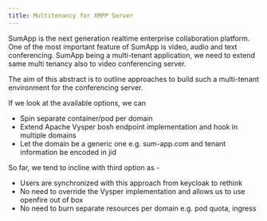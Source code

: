 ```yaml
---
title: Multitenancy for XMPP Server
---
```

SumApp is the next generation realtime enterprise collaboration platform. 
One of the most important feature of SumApp is video, audio and text conferencing. 
SumApp being a multi-tenant application, we need to extend same multi tenancy 
also to video conferencing server.

The aim of this abstract is to outline approaches to build such a multi-tenant 
environment for the conferencing server.

If we look at the available options, we can
 - Spin separate container/pod per domain
 - Extend Apache Vysper bosh endpoint implementation and hook in multiple domains
 - Let the domain be a generic one e.g. sum-app.com and tenant information be encoded in jid

So far, we tend to incline with third option as -
 - Users are synchronized with this approach from keycloak to rethink
 - No need to override the Vysper implementation and allows us to use openfire out of box
 - No need to burn separate resources per domain e.g. pod quota, ingress

